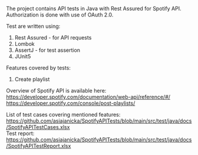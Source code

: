 The project contains API tests in Java with Rest Assured for Spotify API.  
Authorization is done with use of OAuth 2.0.

Test are written using:
1) Rest Assured - for API requests
2) Lombok
3) AssertJ - for test assertion
4) JUnit5

Features covered by tests:
1) Create playlist

Overview of Spotify API is available here:  
https://developer.spotify.com/documentation/web-api/reference/#/  
https://developer.spotify.com/console/post-playlists/

List of test cases covering mentioned features:  
https://github.com/asiajanicka/SpotifyAPITests/blob/main/src/test/java/docs/SpotifyAPITestCases.xlsx  
Test report:  
https://github.com/asiajanicka/SpotifyAPITests/blob/main/src/test/java/docs/SpotifyAPITestReport.xlsx

